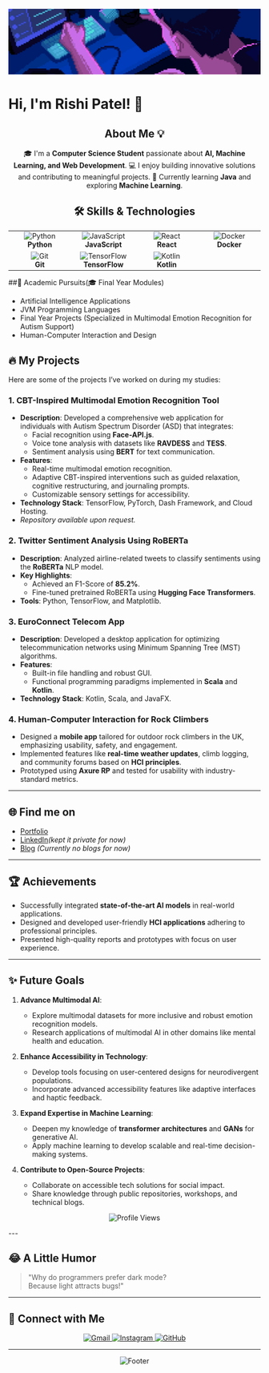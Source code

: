 <!--Banner-->
![Welcome Banner](./resize.gif)


# Hi, I'm Rishi Patel! 👋
<h2 align="center">About Me 💡</h2>
<p align="center">
🎓 I'm a <strong>Computer Science Student</strong> passionate about <strong>AI, Machine Learning, and Web Development</strong>.  
💻 I enjoy building innovative solutions and contributing to meaningful projects.  
🌱 Currently learning <strong>Java</strong> and exploring <strong>Machine Learning</strong>.
</p>

<h2 align="center">🛠️ Skills & Technologies</h2>
<table align="center">
  <tr>
    <td align="center" width="120">
      <img src="https://img.icons8.com/color/48/000000/python.png" alt="Python" />
      <br><strong>Python</strong>
    </td>
    <td align="center" width="120">
      <img src="https://img.icons8.com/color/48/000000/javascript--v1.png" alt="JavaScript" />
      <br><strong>JavaScript</strong>
    </td>
    <td align="center" width="120">
      <img src="https://img.icons8.com/color/48/000000/react-native.png" alt="React" />
      <br><strong>React</strong>
    </td>
    <td align="center" width="120">
      <img src="https://img.icons8.com/color/48/000000/docker.png" alt="Docker" />
      <br><strong>Docker</strong>
    </td>
  </tr>
  <tr>
    <td align="center" width="120">
      <img src="https://img.icons8.com/color/48/000000/git.png" alt="Git" />
      <br><strong>Git</strong>
    </td>
    <td align="center" width="120">
      <img src="https://img.icons8.com/color/48/000000/tensorflow.png" alt="TensorFlow" />
      <br><strong>TensorFlow</strong>
    </td>
    <td align="center" width="120">
      <img src="https://img.icons8.com/color/48/000000/kotlin.png" alt="Kotlin" />
      <br><strong>Kotlin</strong>
    </td>
  </tr>
</table>


##🔬 Academic Pursuits(🎓 Final Year Modules)

- Artificial Intelligence Applications
- JVM Programming Languages
- Final Year Projects (Specialized in Multimodal Emotion Recognition for Autism Support)
- Human-Computer Interaction and Design

## 🔥 My Projects
Here are some of the projects I’ve worked on during my studies:
### 1. CBT-Inspired Multimodal Emotion Recognition Tool
- **Description**: Developed a comprehensive web application for individuals with Autism Spectrum Disorder (ASD) that integrates:
  - Facial recognition using **Face-API.js**.
  - Voice tone analysis with datasets like **RAVDESS** and **TESS**.
  - Sentiment analysis using **BERT** for text communication.
- **Features**:
  - Real-time multimodal emotion recognition.
  - Adaptive CBT-inspired interventions such as guided relaxation, cognitive restructuring, and journaling prompts.
  - Customizable sensory settings for accessibility.
- **Technology Stack**: TensorFlow, PyTorch, Dash Framework, and Cloud Hosting.
- *Repository available upon request.*

### 2. Twitter Sentiment Analysis Using RoBERTa
- **Description**: Analyzed airline-related tweets to classify sentiments using the **RoBERTa** NLP model.
- **Key Highlights**:
  - Achieved an F1-Score of **85.2%**.
  - Fine-tuned pretrained RoBERTa using **Hugging Face Transformers**.
- **Tools**: Python, TensorFlow, and Matplotlib.

### 3. EuroConnect Telecom App
- **Description**: Developed a desktop application for optimizing telecommunication networks using Minimum Spanning Tree (MST) algorithms.
- **Features**:
  - Built-in file handling and robust GUI.
  - Functional programming paradigms implemented in **Scala** and **Kotlin**.
- **Technology Stack**: Kotlin, Scala, and JavaFX.

### 4. Human-Computer Interaction for Rock Climbers
- Designed a **mobile app** tailored for outdoor rock climbers in the UK, emphasizing usability, safety, and engagement.
- Implemented features like **real-time weather updates**, climb logging, and community forums based on **HCI principles**.
- Prototyped using **Axure RP** and tested for usability with industry-standard metrics.

---

## 🌐 Find me on
- [Portfolio](https://rishi4227.github.io) 
- [LinkedIn](#)*(kept it private for now)*
- [Blog](#) *(Currently no blogs for now)*  

---


## 🏆 Achievements
- Successfully integrated **state-of-the-art AI models** in real-world applications.
- Designed and developed user-friendly **HCI applications** adhering to professional principles.
- Presented high-quality reports and prototypes with focus on user experience.

---

## ✨ Future Goals
1. **Advance Multimodal AI**:
   - Explore multimodal datasets for more inclusive and robust emotion recognition models.
   - Research applications of multimodal AI in other domains like mental health and education.

2. **Enhance Accessibility in Technology**:
   - Develop tools focusing on user-centered designs for neurodivergent populations.
   - Incorporate advanced accessibility features like adaptive interfaces and haptic feedback.

3. **Expand Expertise in Machine Learning**:
   - Deepen my knowledge of **transformer architectures** and **GANs** for generative AI.
   - Apply machine learning to develop scalable and real-time decision-making systems.

4. **Contribute to Open-Source Projects**:
   - Collaborate on accessible tech solutions for social impact.
   - Share knowledge through public repositories, workshops, and technical blogs.



<p align="center">
  <img src="https://komarev.com/ghpvc/?username=Rishi4227&label=Profile+Views&color=blue&style=flat" alt="Profile Views">
</p>
---

## 😂 A Little Humor
> "Why do programmers prefer dark mode?  
> Because light attracts bugs!"

---

## 🤝 Connect with Me
<div align="center">
  
<a href="mailto:rishipatel6147@gmail.com" target="_blank">
<img src="https://img.icons8.com/color/50/000000/gmail-new.png" width=50 height=50 alt="Gmail" />
</a>

<a href="https://www.instagram.com/ayyo.its_rishi_/" target="_blank">
<img src="https://img.icons8.com/color/50/000000/instagram-new.png" width=50 height=50 alt="Instagram" />
</a>

<a href="https://github.com/Rishi4227" target="_blank">
<img src="https://img.icons8.com/ios-glyphs/50/000000/github.png" width=50 height=50 alt="GitHub" />
</a>

</div>

---

<p align="center">
  <img src="https://capsule-render.vercel.app/api?type=waving&color=gradient&height=100&section=footer" alt="Footer">
</p>
